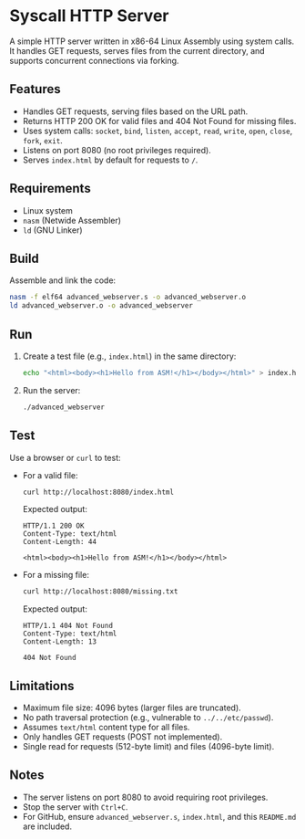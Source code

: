 # Syscall HTTP Server

A simple HTTP server written in x86-64 Linux Assembly using system calls. It handles GET requests, serves files from the current directory, and supports concurrent connections via forking.

## Features
- Handles GET requests, serving files based on the URL path.
- Returns HTTP 200 OK for valid files and 404 Not Found for missing files.
- Uses system calls: `socket`, `bind`, `listen`, `accept`, `read`, `write`, `open`, `close`, `fork`, `exit`.
- Listens on port 8080 (no root privileges required).
- Serves `index.html` by default for requests to `/`.

## Requirements
- Linux system
- `nasm` (Netwide Assembler)
- `ld` (GNU Linker)

## Build
Assemble and link the code:
```bash
nasm -f elf64 advanced_webserver.s -o advanced_webserver.o
ld advanced_webserver.o -o advanced_webserver
```

## Run
1. Create a test file (e.g., `index.html`) in the same directory:
   ```bash
   echo "<html><body><h1>Hello from ASM!</h1></body></html>" > index.html
   ```
2. Run the server:
   ```bash
   ./advanced_webserver
   ```

## Test
Use a browser or `curl` to test:
- For a valid file:
  ```bash
  curl http://localhost:8080/index.html
  ```
  Expected output:
  ```
  HTTP/1.1 200 OK
  Content-Type: text/html
  Content-Length: 44

  <html><body><h1>Hello from ASM!</h1></body></html>
  ```
- For a missing file:
  ```bash
  curl http://localhost:8080/missing.txt
  ```
  Expected output:
  ```
  HTTP/1.1 404 Not Found
  Content-Type: text/html
  Content-Length: 13

  404 Not Found
  ```

## Limitations
- Maximum file size: 4096 bytes (larger files are truncated).
- No path traversal protection (e.g., vulnerable to `../../etc/passwd`).
- Assumes `text/html` content type for all files.
- Only handles GET requests (POST not implemented).
- Single read for requests (512-byte limit) and files (4096-byte limit).

## Notes
- The server listens on port 8080 to avoid requiring root privileges.
- Stop the server with `Ctrl+C`.
- For GitHub, ensure `advanced_webserver.s`, `index.html`, and this `README.md` are included.
